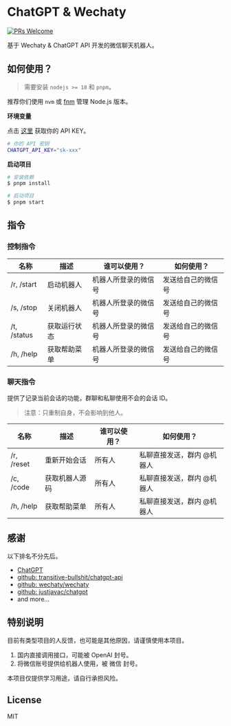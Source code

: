 # ChatGPT & Wechaty

<a href="https://git1.mediinfo.cn/mdfe/developer/web-docs/-/merge_requests" target="_blank" rel="noopener noreferrer">
  <img src="https://img.shields.io/badge/PRs-welcome-brightgreen?style=flat-square" alt="PRs Welcome" />
</a>

基于 Wechaty & ChatGPT API 开发的微信聊天机器人。

## 如何使用？

> 需要安装 `nodejs >= 18` 和 `pnpm`。

推荐你们使用 `nvm` 或 [fnm][fnm] 管理 Node.js 版本。

**环境变量**

点击 [这里](https://platform.openai.com/account/api-keys) 获取你的 API KEY。

```sh
# 你的 API 密钥
CHATGPT_API_KEY="sk-xxx"
```

**启动项目**

```sh
# 安装依赖
$ pnpm install

# 启动项目
$ pnpm start
```

## 指令

### 控制指令

| 名称        | 描述         | 谁可以使用？         | 如何使用？         |
| ----------- | ------------ | -------------------- | ------------------ |
| /r, /start  | 启动机器人   | 机器人所登录的微信号 | 发送给自己的微信号 |
| /s, /stop   | 关闭机器人   | 机器人所登录的微信号 | 发送给自己的微信号 |
| /t, /status | 获取运行状态 | 机器人所登录的微信号 | 发送给自己的微信号 |
| /h, /help   | 获取帮助菜单 | 机器人所登录的微信号 | 发送给自己的微信号 |

### 聊天指令

提供了记录当前会话的功能，群聊和私聊使用不会的会话 ID。

> 注意：只重制自身，不会影响到他人。

| 名称       | 描述           | 谁可以使用？ | 如何使用？                 |
| ---------- | -------------- | ------------ | -------------------------- |
| /r, /reset | 重新开始会话   | 所有人       | 私聊直接发送，群内 @机器人 |
| /c, /code  | 获取机器人源码 | 所有人       | 私聊直接发送，群内 @机器人 |
| /h, /help  | 获取帮助菜单   | 所有人       | 私聊直接发送，群内 @机器人 |

## 感谢

以下排名不分先后。

- [ChatGPT](https://openai.com/)
- [github: transitive-bullshit/chatgpt-api](https://github.com/transitive-bullshit/chatgpt-api)
- [github: wechaty/wechaty](https://github.com/wechaty/wechaty)
- [github: justjavac/chatgpt](https://github.com/justjavac/chatgpt)
- and more...

## 特别说明

目前有类型项目的人反馈，也可能是其他原因，请谨慎使用本项目。

1. 国内直接调用接口，可能被 OpenAI 封号。
2. 将微信账号提供给机器人使用，被 微信 封号。

本项目仅提供学习用途，请自行承担风险。

## License

MIT

[fnm]: https://github.com/Schniz/fnm
